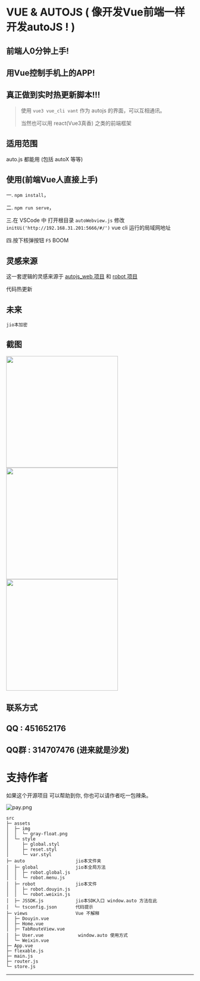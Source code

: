 # VUE & AUTOJS ( 像开发Vue前端一样开发autoJS ! )
## 前端人0分钟上手! 
## 用Vue控制手机上的APP!
## 真正做到实时热更新脚本!!!


> 使用 `vue3 vue_cli vant` 作为 autojs 的界面，可以互相通讯。
>
> 当然也可以用 react(Vue3真香) 之类的前端框架

## 适用范围
 auto.js 都能用 (包括 autoX 等等)

## 使用(前端Vue人直接上手)
一. `npm install`，

二. `npm run serve`，


三.在 VSCode 中 打开根目录 `autoWebview.js` 修改 `initUi('http://192.168.31.201:5666/#/')` vue cli 运行的局域网地址

四.按下核弹按钮 `F5` BOOM
## 灵感来源

这一套逻辑的灵感来源于 [autojs_web 项目](https://github.com/xxxxue/autojs_web)
和 [robot 项目](https://github.com/yooge/robot)

代码热更新

## 未来

`jio本加密`


## 截图

<img src="type/home.jpg" width="300px">
<img src="type/auto.jpg" width="300px">
<img src="type/user.jpg" width="300px">

## 联系方式

## QQ : 451652176

## QQ群 : 314707476 (进来就是沙发)

# 支持作者

如果这个开源项目 可以帮助到你, 你也可以请作者吃一包辣条。


![pay.png](type/pay.png)


```src
src                       
├─ assets                 
│  ├─ img                 
│  │  └─ gray-float.png   
│  └─ style               
│     ├─ global.styl      
│     ├─ reset.styl       
│     └─ var.styl         
├─ auto                   jio本文件夹
│  ├─ global              jio本全局方法
│  │  ├─ robot.global.js  
│  │  └─ robot.menu.js    
│  ├─ robot               jio本文件
│  │  ├─ robot.douyin.js  
│  │  └─ robot.weixin.js  
│  ├─ JSSDK.js            jio本SDK入口 window.auto 方法在此
│  └─ tsconfig.json       代码提示
├─ views                  Vue 不解释
│  ├─ Douyin.vue          
│  ├─ Home.vue            
│  ├─ TabRouteView.vue    
│  ├─ User.vue             window.auto 使用方式
│  └─ Weixin.vue          
├─ App.vue                
├─ flexable.js            
├─ main.js                
├─ router.js              
└─ store.js               

```
---
